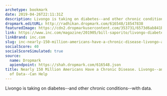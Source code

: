 ```yaml
---
archetype: bookmark
date: 2019-04-26T22:11:31Z
description: Livongo is taking on diabetes--and other chronic conditions--with data.
dropmark.editURL: http://radhikan.dropmark.com/616548/18547838
featuredImage: https://cdn2.dropmarkusercontent.com/353731/6573d6ab841b8ed96f3e0f9f5b6ce4aa1a94439322f0a7e7d7359b1de6240c56/thumbnail/livongo-illo-IN0519UNH04_388753.jpg?Expires=1557430062&Signature=fDbuDkaZp9~5IwVNdlwyMb1rcOFm~amrnGVr0e-nnjKrLlw8uG2T1y6fRUvgWhuwU4IcoG6LJE9NeFvH8DnEiO7YOXAqH9S-QHeoI4SaZXNUiKMGRCfJ3kRB6jdmjbwApiCNdRDMCDw3hGQeciy-foYK-1KXi0vC-Rt316BPZ~Lv7bzUF-ERVFAfHGt-ZFXQZnFNVYE9gP482F8Ulq5UNX7Tmvjx1ghJXK4KPgme-6IwUvyhtQj3oh1e9tzOX2hiXqC7y4CHB6jH0469466L-pZUFuCX4vtKEMlCwTrogys7wO6PDYq8CnLhkhehmZ-jQ6F7yZ53d0rC97a6yUdmxQ__&Key-Pair-Id=APKAITQYWVEN757ZA4KQ
link: https://www.inc.com/magazine/201905/bill-saporito/livongo-diabetes-devices-data-analytics-digital-health-care.html?cid=hmhero
linkBrand: inc.com
slug: inc-nearly-150-million-americans-have-a-chronic-disease-livongo-and-its-reams-of-data-can-help
socialScore: 40
socialScoreSimulated: true
source:
  name: Dropmark
  apiendpoint: https://shah.dropmark.com/616548.json
title: Nearly 150 Million Americans Have a Chronic Disease. Livongo--and Its Reams
  of Data--Can Help
---
```

Livongo is taking on diabetes--and other chronic conditions--with data.